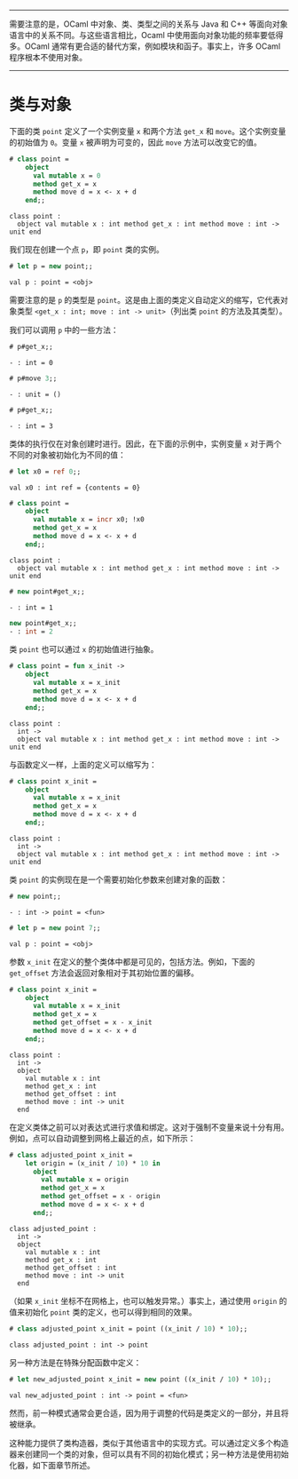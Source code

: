 
---

需要注意的是，OCaml 中对象、类、类型之间的关系与 Java 和 C++ 等面向对象语言中的关系不同。与这些语言相比，Ocaml 中使用面向对象功能的频率要低得多。OCaml 通常有更合适的替代方案，例如模块和函子。事实上，许多 OCaml 程序根本不使用对象。

---

# 类与对象

下面的类 `point` 定义了一个实例变量 `x` 和两个方法 `get_x` 和 `move`。这个实例变量的初始值为 `0`。变量 `x` 被声明为可变的，因此 `move` 方法可以改变它的值。

```ocaml
# class point =
    object
      val mutable x = 0
      method get_x = x
      method move d = x <- x + d
    end;;
```

```
class point :
  object val mutable x : int method get_x : int method move : int -> unit end
```

我们现在创建一个点 `p`，即 `point` 类的实例。

```ocaml
# let p = new point;;
```

```
val p : point = <obj>
```

需要注意的是 `p` 的类型是 `point`。这是由上面的类定义自动定义的缩写，它代表对象类型 `<get_x : int; move : int -> unit>`（列出类 `point` 的方法及其类型）。

我们可以调用 `p` 中的一些方法：

```ocaml
# p#get_x;;
```

```
- : int = 0
```

```ocaml
# p#move 3;;
```

```
- : unit = ()
```

```ocaml
# p#get_x;;
```

```
- : int = 3
```

类体的执行仅在对象创建时进行。因此，在下面的示例中，实例变量 `x` 对于两个不同的对象被初始化为不同的值：

```ocaml
# let x0 = ref 0;;
```

```
val x0 : int ref = {contents = 0}
```

```ocaml
# class point =
    object
      val mutable x = incr x0; !x0
      method get_x = x
      method move d = x <- x + d
    end;;
```

```
class point :
  object val mutable x : int method get_x : int method move : int -> unit end
```

```ocaml
# new point#get_x;;
```

```
- : int = 1
```

```ocaml
new point#get_x;;
- : int = 2
```

类 `point` 也可以通过 `x` 的初始值进行抽象。

```ocaml
# class point = fun x_init ->
    object
      val mutable x = x_init
      method get_x = x
      method move d = x <- x + d
    end;;
```

```
class point :
  int ->
  object val mutable x : int method get_x : int method move : int -> unit end
```

与函数定义一样，上面的定义可以缩写为：

```ocaml
# class point x_init =
    object
      val mutable x = x_init
      method get_x = x
      method move d = x <- x + d
    end;;
```

```
class point :
  int ->
  object val mutable x : int method get_x : int method move : int -> unit end
```

类 `point` 的实例现在是一个需要初始化参数来创建对象的函数：

```ocaml
# new point;;
```

```
- : int -> point = <fun>
```

```ocaml
# let p = new point 7;;
```

```
val p : point = <obj>
```

参数 `x_init` 在定义的整个类体中都是可见的，包括方法。例如，下面的 `get_offset` 方法会返回对象相对于其初始位置的偏移。

```ocaml
# class point x_init =
    object
      val mutable x = x_init
      method get_x = x
      method get_offset = x - x_init
      method move d = x <- x + d
    end;;
```

```
class point :
  int ->
  object
    val mutable x : int
    method get_x : int
    method get_offset : int
    method move : int -> unit
  end
```

在定义类体之前可以对表达式进行求值和绑定。这对于强制不变量来说十分有用。例如，点可以自动调整到网格上最近的点，如下所示：

```ocaml
# class adjusted_point x_init =
    let origin = (x_init / 10) * 10 in
      object
        val mutable x = origin
        method get_x = x
        method get_offset = x - origin
        method move d = x <- x + d
      end;;
```

```
class adjusted_point :
  int ->
  object
    val mutable x : int
    method get_x : int
    method get_offset : int
    method move : int -> unit
  end
```

（如果 `x_init` 坐标不在网格上，也可以触发异常。）事实上，通过使用 `origin` 的值来初始化 `point` 类的定义，也可以得到相同的效果。

```ocaml
# class adjusted_point x_init = point ((x_init / 10) * 10);;
```

```
class adjusted_point : int -> point
```

另一种方法是在特殊分配函数中定义：

```ocaml
# let new_adjusted_point x_init = new point ((x_init / 10) * 10);;
```

```
val new_adjusted_point : int -> point = <fun>
```

然而，前一种模式通常会更合适，因为用于调整的代码是类定义的一部分，并且将被继承。

这种能力提供了类构造器，类似于其他语言中的实现方式。可以通过定义多个构造器来创建同一个类的对象，但可以具有不同的初始化模式；另一种方法是使用初始化器，如下面章节所述。
